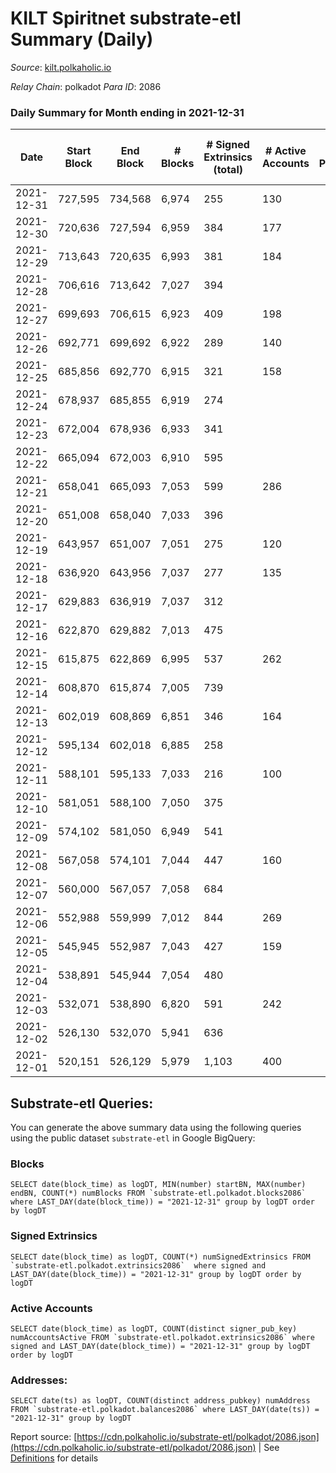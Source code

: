 # KILT Spiritnet substrate-etl Summary (Daily)

_Source_: [kilt.polkaholic.io](https://kilt.polkaholic.io)

*Relay Chain*: polkadot
*Para ID*: 2086



### Daily Summary for Month ending in 2021-12-31


| Date | Start Block | End Block | # Blocks | # Signed Extrinsics (total) | # Active Accounts | # Passive | # New | # Addresses with Balances | # Events | # Transfers | # XCM Transfers In | # XCM Transfers Out |
| ---- | ----------- | --------- | -------- | --------------------------- | ----------------- | --------- | ----- | ------------------------- | -------- | ----------- | ------------------ | ------------------- |
| 2021-12-31 | 727,595 | 734,568 | 6,974  | 255 | 130 |  |  | 11,669 | 393,452 | 152 ($2,655,497.94) |   |   |
| 2021-12-30 | 720,636 | 727,594 | 6,959  | 384 | 177 |  |  | 11,654 | 394,630 | 236 ($204,478.38) |   |   |
| 2021-12-29 | 713,643 | 720,635 | 6,993  | 381 | 184 |  |  | 11,633 | 395,894 | 229 ($531,208.11) |   |   |
| 2021-12-28 | 706,616 | 713,642 | 7,027  | 394 |  |  |  | 11,611 | 398,258 | 253 ($462,105.19) |   |   |
| 2021-12-27 | 699,693 | 706,615 | 6,923  | 409 | 198 |  |  | 11,587 | 392,643 | 236 ($923,339.04) |   |   |
| 2021-12-26 | 692,771 | 699,692 | 6,922  | 289 | 140 |  |  | 11,563 | 391,307 | 170 ($211,854.82) |   |   |
| 2021-12-25 | 685,856 | 692,770 | 6,915  | 321 | 158 |  |  | 11,544 | 388,426 | 203 ($652,810.61) |   |   |
| 2021-12-24 | 678,937 | 685,855 | 6,919  | 274 |  |  |  | 11,511 | 390,420 | 175 ($424,752.76) |   |   |
| 2021-12-23 | 672,004 | 678,936 | 6,933  | 341 |  |  |  | 11,492 | 392,175 | 200 ($254,105.74) |   |   |
| 2021-12-22 | 665,094 | 672,003 | 6,910  | 595 |  |  |  | 11,478 | 393,970 | 364 ($752,441.18) |   |   |
| 2021-12-21 | 658,041 | 665,093 | 7,053  | 599 | 286 |  |  | 11,425 | 402,861 | 337 ($2,147,150.75) |   |   |
| 2021-12-20 | 651,008 | 658,040 | 7,033  | 396 |  |  |  | 11,381 | 398,533 | 236 ($1,182,754.55) |   |   |
| 2021-12-19 | 643,957 | 651,007 | 7,051  | 275 | 120 |  |  | 11,367 | 397,689 | 163 ($253,403.28) |   |   |
| 2021-12-18 | 636,920 | 643,956 | 7,037  | 277 | 135 |  |  | 11,350 | 397,223 | 133 ($922,863.82) |   |   |
| 2021-12-17 | 629,883 | 636,919 | 7,037  | 312 |  |  |  | 11,326 | 397,794 | 177 ($1,623,596.35) |   |   |
| 2021-12-16 | 622,870 | 629,882 | 7,013  | 475 |  |  |  | 11,311 | 397,886 | 245 ($4,166,582.64) |   |   |
| 2021-12-15 | 615,875 | 622,869 | 6,995  | 537 | 262 |  |  | 11,278 | 398,308 | 225 ($1,866,169.51) |   |   |
| 2021-12-14 | 608,870 | 615,874 | 7,005  | 739 |  |  |  | 11,236 | 391,681 | 316 ($1,439,949.69) |   |   |
| 2021-12-13 | 602,019 | 608,869 | 6,851  | 346 | 164 |  |  | 11,180 | 364,337 | 250 ($1,975,854.54) |   |   |
| 2021-12-12 | 595,134 | 602,018 | 6,885  | 258 |  |  |  | 11,146 | 362,023 | 194 ($1,949,992.30) |   |   |
| 2021-12-11 | 588,101 | 595,133 | 7,033  | 216 | 100 |  |  | 11,109 | 368,972 | 143 ($531,976.35) |   |   |
| 2021-12-10 | 581,051 | 588,100 | 7,050  | 375 |  |  |  | 11,090 | 370,915 | 292 ($7,001,770.99) |   |   |
| 2021-12-09 | 574,102 | 581,050 | 6,949  | 541 |  |  |  | 11,065 | 363,768 | 453 ($4,192,347.58) |   |   |
| 2021-12-08 | 567,058 | 574,101 | 7,044  | 447 | 160 |  |  | 11,027 | 366,349 | 364 ($2,657,346.72) |   |   |
| 2021-12-07 | 560,000 | 567,057 | 7,058  | 684 |  |  |  | 10,982 | 381,798 | 572 ($5,802,060.89) |   |   |
| 2021-12-06 | 552,988 | 559,999 | 7,012  | 844 | 269 |  |  | 10,851 | 393,625 | 707 ($14,130,635.84) |   |   |
| 2021-12-05 | 545,945 | 552,987 | 7,043  | 427 | 159 |  |  | 10,694 | 387,707 | 346 ($13,006,317.04) |   |   |
| 2021-12-04 | 538,891 | 545,944 | 7,054  | 480 |  |  |  | 10,667 | 390,197 | 399 ($3,320,540.25) |   |   |
| 2021-12-03 | 532,071 | 538,890 | 6,820  | 591 | 242 |  |  | 10,627 | 372,356 | 495 ($5,074,537.73) |   |   |
| 2021-12-02 | 526,130 | 532,070 | 5,941  | 636 |  |  |  | 10,558 | 315,608 | 506 ($38,177,550.25) |   |   |
| 2021-12-01 | 520,151 | 526,129 | 5,979  | 1,103 | 400 |  |  | 10,496 | 307,756 | 977 ($28,750,396.79) |   |   |

## Substrate-etl Queries:
You can generate the above summary data using the following queries using the public dataset `substrate-etl` in Google BigQuery:


### Blocks
```
SELECT date(block_time) as logDT, MIN(number) startBN, MAX(number) endBN, COUNT(*) numBlocks FROM `substrate-etl.polkadot.blocks2086`  where LAST_DAY(date(block_time)) = "2021-12-31" group by logDT order by logDT
```


### Signed Extrinsics
```
SELECT date(block_time) as logDT, COUNT(*) numSignedExtrinsics FROM `substrate-etl.polkadot.extrinsics2086`  where signed and LAST_DAY(date(block_time)) = "2021-12-31" group by logDT order by logDT
```


### Active Accounts
```
SELECT date(block_time) as logDT, COUNT(distinct signer_pub_key) numAccountsActive FROM `substrate-etl.polkadot.extrinsics2086` where signed and LAST_DAY(date(block_time)) = "2021-12-31" group by logDT order by logDT
```


### Addresses:
```
SELECT date(ts) as logDT, COUNT(distinct address_pubkey) numAddress FROM `substrate-etl.polkadot.balances2086` where LAST_DAY(date(ts)) = "2021-12-31" group by logDT
```



Report source: [https://cdn.polkaholic.io/substrate-etl/polkadot/2086.json](https://cdn.polkaholic.io/substrate-etl/polkadot/2086.json) | See [Definitions](/DEFINITIONS.md) for details
